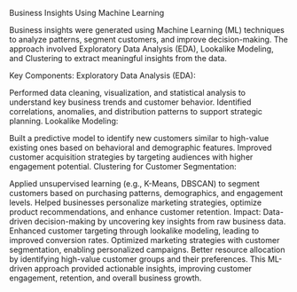 Business Insights Using Machine Learning

Business insights were generated using Machine Learning (ML) techniques to analyze patterns, segment customers, and improve decision-making. The approach involved Exploratory Data Analysis (EDA), Lookalike Modeling, and Clustering to extract meaningful insights from the data.

Key Components:
Exploratory Data Analysis (EDA):

Performed data cleaning, visualization, and statistical analysis to understand key business trends and customer behavior.
Identified correlations, anomalies, and distribution patterns to support strategic planning.
Lookalike Modeling:

Built a predictive model to identify new customers similar to high-value existing ones based on behavioral and demographic features.
Improved customer acquisition strategies by targeting audiences with higher engagement potential.
Clustering for Customer Segmentation:

Applied unsupervised learning (e.g., K-Means, DBSCAN) to segment customers based on purchasing patterns, demographics, and engagement levels.
Helped businesses personalize marketing strategies, optimize product recommendations, and enhance customer retention.
Impact:
Data-driven decision-making by uncovering key insights from raw business data.
Enhanced customer targeting through lookalike modeling, leading to improved conversion rates.
Optimized marketing strategies with customer segmentation, enabling personalized campaigns.
Better resource allocation by identifying high-value customer groups and their preferences.
This ML-driven approach provided actionable insights, improving customer engagement, retention, and overall business growth.
